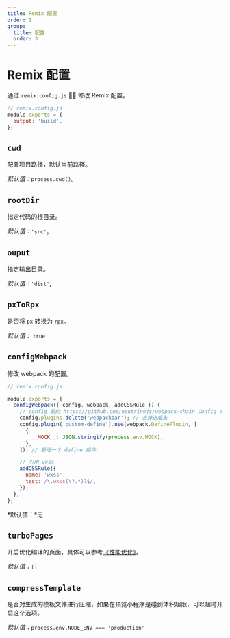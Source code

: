 ```yaml
---
title: Remix 配置
order: 1
group:
  title: 配置
  order: 3
---
```


# Remix 配置

通过 `remix.config.js`  修改 Remix 配置。

```js
// remix.config.js
module.exports = {
  output: 'build',
};
```

## `cwd`

配置项目路径，默认当前路径。

_默认值：_`process.cwd()`。

## `rootDir`

指定代码的根目录。

_默认值：_`'src'`。

## `ouput`

指定输出目录。

_默认值：_`'dist'`,

## `pxToRpx`

是否将 `px` 转换为 `rpx`。

_默认值：_ `true`

## `configWebpack`

修改 webpack 的配置。

```javascript
// remix.config.js

module.exports = {
  configWebpack({ config, webpack, addCSSRule }) {
    // config 是的 https://github.com/neutrinojs/webpack-chain Config 对象。
    config.plugins.delete('webpackbar'); // 去掉进度条
    config.plugin('custom-define').use(webpack.DefinePlugin, [
      {
        __MOCK__: JSON.stringify(process.env.MOCK),
      },
    ]); // 新增一个 define 插件

    // 引用 wxss
    addCSSRule({
      name: 'wxss',
      test: /\.wxss(\?.*)?$/,
    });
  },
};
```

*默认值：*无

## `turboPages`

开启优化编译的页面，具体可以参考[《性能优化》](/guide/advanced/performance)。

_默认值：_`[]`

## `compressTemplate`

是否对生成的模板文件进行压缩，如果在预览小程序是碰到体积超限，可以超时开启这个选项。

_默认值：_`process.env.NODE_ENV === 'production'`

